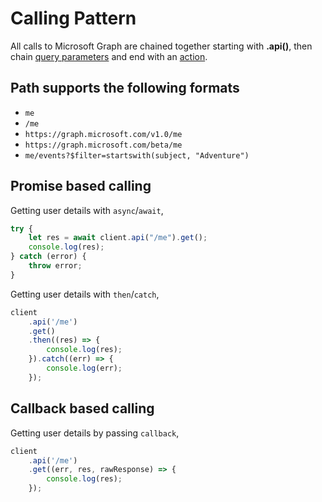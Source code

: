 # Calling Pattern

All calls to Microsoft Graph are chained together starting with **.api()**, then chain [query parameters](./QueryParameters.md) and end with an [action](./Actions.md).

## Path supports the following formats

* `me`
* `/me`
* `https://graph.microsoft.com/v1.0/me`
* `https://graph.microsoft.com/beta/me`
* `me/events?$filter=startswith(subject, "Adventure")`

## Promise based calling

Getting user details with `async`/`await`,

```typescript
try {
    let res = await client.api("/me").get();
    console.log(res);
} catch (error) {
    throw error;
}
```

Getting user details with `then`/`catch`,

```typescript
client
    .api('/me')
    .get()
    .then((res) => {
        console.log(res);
    }).catch((err) => {
        console.log(err);
    });
```

## Callback based calling

Getting user details by passing `callback`,

```typescript
client
    .api('/me')
    .get((err, res, rawResponse) => {
        console.log(res);
    });
```
